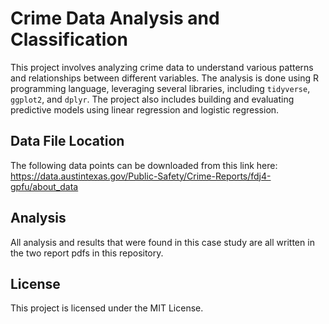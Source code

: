 # Crime Data Analysis and Classification

This project involves analyzing crime data to understand various patterns and relationships between different variables. The analysis is done using R programming language, leveraging several libraries, including `tidyverse`, `ggplot2`, and `dplyr`. The project also includes building and evaluating predictive models using linear regression and logistic regression.

## Data File Location

The following data points can be downloaded from this link here: https://data.austintexas.gov/Public-Safety/Crime-Reports/fdj4-gpfu/about_data

## Analysis

All analysis and results that were found in this case study are all written in the two report pdfs in this repository.

## License
This project is licensed under the MIT License.
